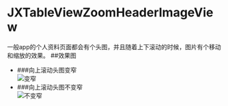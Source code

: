 # JXTableViewZoomHeaderImageView
一般app的个人资料页面都会有个头图，并且随着上下滚动的时候，图片有个移动和缩放的效果。
##效果图
- ###向上滚动头图变窄<br>
![变窄](https://github.com/pujiaxin33/JXTableViewZoomHeaderImageView/raw/master/zoomHeaderImageView.gif)
- ###向上滚动头图不变窄<br>
![不变窄](https://github.com/pujiaxin33/JXTableViewZoomHeaderImageView/raw/master/zoomHeaderImageViewNoNarrow.gif)

